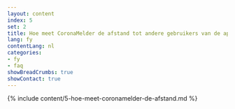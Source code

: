 ```yaml
---
layout: content
index: 5
set: 2
title: Hoe meet CoronaMelder de afstand tot andere gebruikers van de app?
lang: fy
contentLang: nl
categories:
- fy
- faq
showBreadCrumbs: true
showContact: true
---
```

{% include content/5-hoe-meet-coronamelder-de-afstand.md %}
